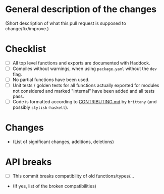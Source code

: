 # General description of the changes
(Short description of what this pull request is supposed to change/fix/improve.)

# Checklist
  - [ ] All top level functions and exports are documented with Haddock.
  - [ ] Compiles without warnings, when using `package.yaml` without the `dev` flag.
  - [ ] No partial functions have been used.
  - [ ] Unit tests / golden tests for all functions actually exported for modules not considered and marked "Internal" have been added and all tests pass.
  - [ ] Code is formatted according to [CONTRIBUTING.md](https://github.com/sheepforce/Spicy/blob/master/CONTRIBUTING.md) by `brittany` (and possibly `stylish-haskell`).

# Changes
  - (List of significant changes, additions, deletions)

# API breaks
 - [ ] This commit breaks compatibility of old functions/types/...

 - (If yes, list of the broken compatibilities)
